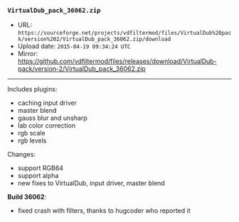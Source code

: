 ### `VirtualDub_pack_36062.zip`

- URL: `https://sourceforge.net/projects/vdfiltermod/files/VirtualDub%20pack/version%202/VirtualDub_pack_36062.zip/download`
- Upload date: `2015-04-19 09:34:24 UTC`
- Mirror: https://github.com/vdfiltermod/files/releases/download/VirtualDub-pack/version-2/VirtualDub_pack_36062.zip

---

Includes plugins:

*  caching input driver
*  master blend
*  gauss blur and unsharp
*  lab color correction
*  rgb scale
*  rgb levels

Changes:

*  support RGB64
*  support alpha
*  new fixes to VirtualDub, input driver, master blend

**Build 36062**:

*  fixed crash with filters, thanks to hugcoder who reported it

